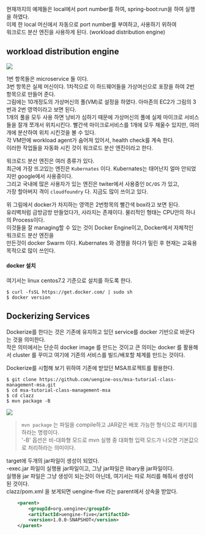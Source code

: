 현재까지의 예제들은 local에서 port number를 하여, spring-boot:run을 하여 실행을 하였다.  
이제 한 local 머신에서 자동으로 port number를 부여하고, 사용하기 위하여  
워크로드 분산 엔진을 사용하게 된다. (workload distribution engine)  

workload distribution engine
------

![](https://raw.githubusercontent.com/wiki/TheOpenCloudEngine/uEngine-cloud/get-started/images/wokrloadDE.png)

1번 항목들은 microservice 들 이다.  
3번 항목은 실제 머신이다. 1차적으로 이 하드웨어들을 가상머신으로 포장을 하여 2번 항목으로 만들어 준다.  
그림에는 10개정도의 가상머신의 풀(VM)로 설정을 하였다. 아마존의 EC2가 그림의 3번과 2번 영역이라고 보면 된다.  
1개의 풀을 모두 사용 하면 낭비가 심하기 때문에 가상머신의 풀에 실제 마이크로 서비스들을 잘개 쪼개서 위치시킨다.
빨간색 마이크로서비스를 1개에 모두 채울수 있지만, 여러개에 분산하여 위치 시킨것을 볼 수 있다.  
각 VM안에 workload agent가 숨어져 있어서, health check를 계속 한다.  
이러한 작업들을 자동화 시킨 것이 워크로드 분산 엔진이라고 한다.  

워크로드 분산 엔진은 여러 종류가 있다.  
최근에 가장 뜨고있는 엔진은 `Kubernates` 이다. Kubernates는 태어난지 얼마 안되었지만 google에서 사용중이다.  
그리고 국내에 많은 사용자가 있는 엔진은 twiter에서 사용중인 `DC/OS` 가 있고,  
가장 할아버지 격이 `cloudfoundry` 다. 지금도 많이 쓰이고 있다.  

위 그림에서 docker가 차지하는 영역은 2번항목의 빨간색 box라고 보면 된다.  
유리벽처럼 금방금방 만들었다가, 사라지는 존재이다. 물리적인 형태는 CPU안의 하나의 Process이다.  
이것들을 잘 managing할 수 있는 것이 Docker Engine이고, Docker에서 자체적인 워크로드 분산 엔진을  
만든것이 docker Swarm 이다. Kubernates 와 경쟁을 하다가 밀린 후 현재는 교육용 목적으로 많이 쓰인다.  

#### docker 설치
여기서는 linux centos7.2 기준으로 설치를 하도록 한다.  
```
$ curl -fsSL https://get.docker.com/ | sudo sh
$ docker version
```

Dockerizing Services
------ 
Dockerize를 한다는 것은 기존에 유지하고 있던 service를 docker 기반으로 바꾼다는 것을 의미한다.  
작은 의미에서는 단순히 docker image 를 만드는 것이고 큰 의미는 docker 를 활용해서 cluster 를 꾸미고 여기에 기존의 서비스를 빌드/배포할 체계를 만드는 것이다.

Dockerize를 시험해 보기 위하여 기존에 받았던 MSA프로젝트를 활용한다.  
```
$ git clone https://github.com/uengine-oss/msa-tutorial-class-management-msa.git
$ cd msa-tutorial-class-management-msa
$ cd clazz
$ mvn package -B
```
![](https://raw.githubusercontent.com/wiki/TheOpenCloudEngine/uEngine-cloud/get-started/images/clazz-execJar.png)

> `mvn package` 는 파일을 compile하고 JAR같은 배포 가능한 형식으로 패키지를 하라는 명령이다.  
> '-B' 옵션은 비-대화형 모드로 mvn 실행 중 대화형 입력 모드가 나오면 기본값으로 처리하라는 의미이다.  

target에 두개의 jar파일이 생성이 되었다.  
-exec.jar 파일이 실행용 jar파일이고, 그냥 jar파일은 libary용 jar파일이다.  
실행용 jar 파일은 그냥 생성이 되는것이 아닌데, 여기서는 따로 처리를 해줘서 생성이 된 것이다.  
clazz/pom.xml 을 보게되면 uengine-five 라는 parent에서 상속을 받았다.  
```xml
    <parent>
        <groupId>org.uengine</groupId>
        <artifactId>uengine-five</artifactId>
        <version>1.0.0-SNAPSHOT</version>
    </parent>
```